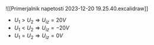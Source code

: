 ![[Primerjalnik napetosti 2023-12-20 19.25.40.excalidraw]]
- $U_{1}>U_{2} \Rightarrow U_{iz}=20V$
- $U_{1}<U_{2}\Rightarrow U_{iz}=-20V$
- $U_{1}=U_{2}\Rightarrow U_{iz}=0V$